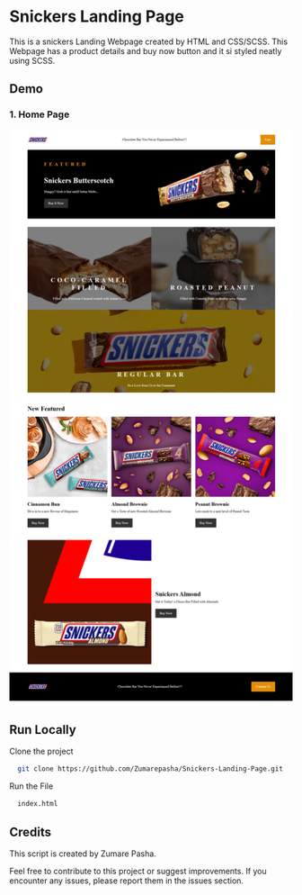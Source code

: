 
# Snickers Landing Page 

This is a snickers Landing Webpage created by HTML and CSS/SCSS. 
This Webpage has a product details and buy now button and it si styled neatly using SCSS.


## Demo

### 1. Home Page
![Home Page](Screenshot.png)
## Run Locally


Clone the project

```bash
  git clone https://github.com/Zumarepasha/Snickers-Landing-Page.git
```

Run the File

```bash
  index.html
```


## Credits

This script is created by Zumare Pasha.

Feel free to contribute to this project or suggest improvements. If you encounter any issues, please report them in the issues section.